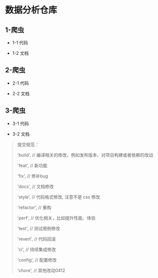 # 数据分析仓库

## 1-爬虫

- 1-1 代码

- 1-2 文档

## 2-爬虫

-  2-1 代码

-  2-2 文档

## 3-爬虫

-  3-1 代码

-  3-2 文档



>提交规范：
>
>'build', // 编译相关的修改，例如发布版本、对项目构建或者依赖的改动
>
>'feat', // 新功能
>
>'fix', // 修补bug
>
>'docs', // 文档修改
>
>'style', // 代码格式修改, 注意不是 css 修改
>
>'refactor', // 重构
>
>'perf', // 优化相关，比如提升性能、体验
>
>'test', // 测试用例修改
>
>'revert', // 代码回滚
>
>'ci', // 持续集成修改
>
>'config', // 配置修改
>
>'chore', // 其他改动0412

